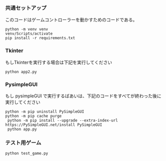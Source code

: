 ### 共通セットアップ
このコードはゲームコントローラーを動かすためのコードである。
```code
python -m venv venv
venv/Scripts/activate
pip install -r requirements.txt
```

### Tkinter
もしTkinterを実行する場合は下記を実行してください

```code 
python app2.py
```



### PysimpleGUI
もし  pysimpleGUI  で実行するばあいは、下記のコードをすべてが終わった後に実行してください

```code
python -m pip uninstall PySimpleGUI
python -m pip cache purge
 python -m pip install --upgrade --extra-index-url https://PySimpleGUI.net/install PySimpleGUI
 python app.py
 ```


### テスト用ゲーム

```code 
python test_game.py
```